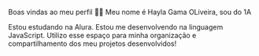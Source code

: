 Boas vindas ao meu perfil 💙💙
Meu nome é Hayla Gama OLiveira, sou do 1A

Estou estudando na Alura.
Estou me desenvolvendo na linguagem JavaScript.
Utilizo esse espaço para minha organização e compartilhamento dos meu projetos desenvolvidos!
